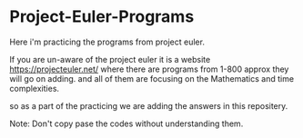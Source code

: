 # Project-Euler-Programs
Here i'm practicing the programs from project euler.

If you are un-aware of the project euler it is a website https://projecteuler.net/ where there are programs from 1-800 approx they will go on adding.
and all of them are focusing on the Mathematics and time complexities.

so as a part of the practicing we are adding the answers in this repositery.

Note: Don't copy pase the codes without understanding them.
